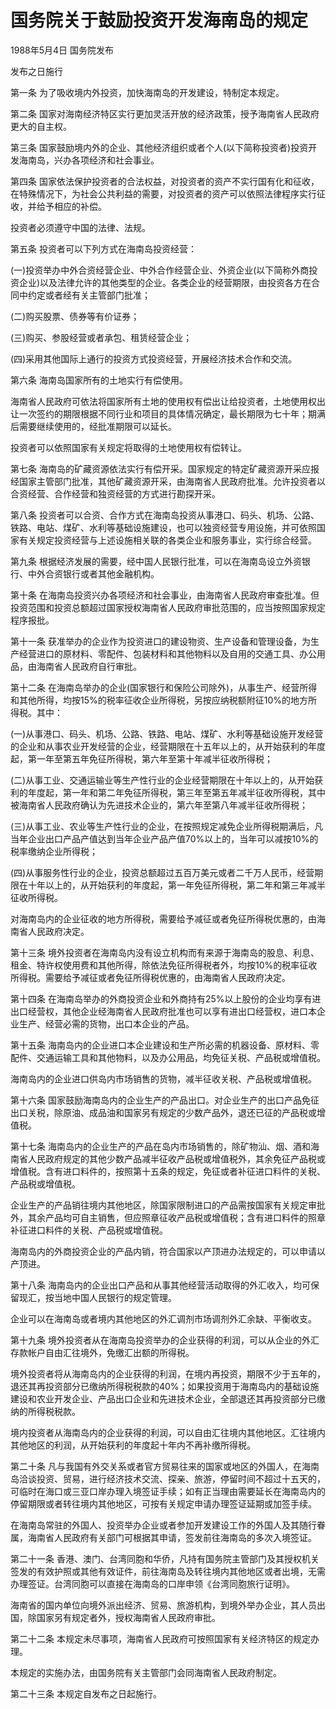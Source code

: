 # 国务院关于鼓励投资开发海南岛的规定

1988年5月4日 国务院发布

发布之日施行

<!-- INFO END -->

第一条 为了吸收境内外投资，加快海南岛的开发建设，特制定本规定。

第二条 国家对海南经济特区实行更加灵活开放的经济政策，授予海南省人民政府更大的自主权。

第三条 国家鼓励境内外的企业、其他经济组织或者个人(以下简称投资者)投资开发海南岛，兴办各项经济和社会事业。

第四条 国家依法保护投资者的合法权益，对投资者的资产不实行国有化和征收，在特殊情况下，为社会公共利益的需要，对投资者的资产可以依照法律程序实行征收，并给予相应的补偿。

投资者必须遵守中国的法律、法规。

第五条 投资者可以下列方式在海南岛投资经营：

(一)投资举办中外合资经营企业、中外合作经营企业、外资企业(以下简称外商投资企业)以及法律允许的其他类型的企业。各类企业的经营期限，由投资各方在合同中约定或者经有关主管部门批准；

(二)购买股票、债券等有价证券；

(三)购买、参股经营或者承包、租赁经营企业；

(四)采用其他国际上通行的投资方式投资经营，开展经济技术合作和交流。

第六条 海南岛国家所有的土地实行有偿使用。

海南省人民政府可依法将国家所有土地的使用权有偿出让给投资者，土地使用权出让一次签约的期限根据不同行业和项目的具体情况确定，最长期限为七十年；期满后需要继续使用的，经批准期限可以延长。

投资者可以依照国家有关规定将取得的土地使用权有偿转让。

第七条 海南岛的矿藏资源依法实行有偿开采。国家规定的特定矿藏资源开采应报经国家主管部门批准，其他矿藏资源开采，由海南省人民政府批准。允许投资者以合资经营、合作经营和独资经营的方式进行勘探开采。

第八条 投资者可以合资、合作方式在海南岛投资从事港口、码头、机场、公路、铁路、电站、煤矿、水利等基础设施建设，也可以独资经营专用设施，并可依照国家有关规定投资经营与上述设施相关联的各类企业和服务事业，实行综合经营。

第九条 根据经济发展的需要，经中国人民银行批准，可以在海南岛设立外资银行、中外合资银行或者其他金融机构。

第十条 在海南岛投资兴办各项经济和社会事业，由海南省人民政府审查批准。但投资范围和投资总额超过国家授权海南省人民政府审批范围的，应当按照国家规定程序报批。

第十一条 获准举办的企业作为投资进口的建设物资、生产设备和管理设备，为生产经营进口的原材料、零配件、包装材料和其他物料以及自用的交通工具、办公用品，由海南省人民政府自行审批。

第十二条 在海南岛举办的企业(国家银行和保险公司除外)，从事生产、经营所得和其他所得，均按15%的税率征收企业所得税，另按应纳税额附征10%的地方所得税。其中：

(一)从事港口、码头、机场、公路、铁路、电站、煤矿、水利等基础设施开发经营的企业和从事农业开发经营的企业，经营期限在十五年以上的，从开始获利的年度起，第一年至第五年免征所得税，第六年至第十年减半征收所得税；

(二)从事工业、交通运输业等生产性行业的企业经营期限在十年以上的，从开始获利的年度起，第一年和第二年免征所得税，第三年至第五年减半征收所得税，其中被海南省人民政府确认为先进技术企业的，第六年至第八年减半征收所得税；

(三)从事工业、农业等生产性行业的企业，在按照规定减免企业所得税期满后，凡当年企业出口产品产值达到当年企业产品产值70%以上的，当年可以减按10%的税率缴纳企业所得税；

(四)从事服务性行业的企业，投资总额超过五百万美元或者二千万人民币，经营期限在十年以上的，从开始获利的年度起，第一年免征所得税，第二年和第三年减半征收所得税。

对海南岛内的企业征收的地方所得税，需要给予减征或者免征所得税优惠的，由海南省人民政府决定。

第十三条 境外投资者在海南岛内没有设立机构而有来源于海南岛的股息、利息、租金、特许权使用费和其他所得，除依法免征所得税者外，均按10%的税率征收所得税。需要给予减征或者免征所得税优惠的，由海南省人民政府决定。

第十四条 在海南岛举办的外商投资企业和外商持有25%以上股份的企业均享有进出口经营权，其他企业经海南省人民政府批准也可以享有进出口经营权，进口本企业生产、经营必需的货物，出口本企业的产品。

第十五条 海南岛内的企业进口本企业建设和生产所必需的机器设备、原材料、零配件、交通运输工具和其他物料，以及办公用品，均免征关税、产品税或增值税。

海南岛内的企业进口供岛内市场销售的货物，减半征收关税、产品税或增值税。

第十六条 国家鼓励海南岛内的企业生产的产品出口。对企业生产的出口产品免征出口关税，除原油、成品油和国家另有规定的少数产品外，退还已征的产品税或增值税。

第十七条 海南岛内的企业生产的产品在岛内市场销售的，除矿物汕、烟、酒和海南省人民政府规定的其他少数产品减半征收产品税或增值税外，其余免征产品税或增值税。含有进口料件的，按照第十五条的规定，免征或者补征进口料件的关税、产品税或增值税。

企业生产的产品销往境内其他地区，除国家限制进口的产品需按国家有关规定审批外，其余产品均可自主销售，但应照章征收产品税或增值税；含有进口料件的照章补征进口料件的关税、产品税或增值税。

海南岛内的外商投资企业的产品内销，符合国家以产顶进办法规定的，可以申请以产顶进。

第十八条 海南岛内的企业出口产品和从事其他经营活动取得的外汇收入，均可保留现汇，按当地中国人民银行的规定管理。

企业可以在海南岛或者境内其他地区的外汇调剂市场调剂外汇余缺、平衡收支。

第十九条 境外投资者从在海南岛投资举办的企业获得的利润，可以从企业的外汇存款帐户自由汇往境外，免缴汇出额的所得税。

境外投资者将从海南岛内的企业获得的利润，在境内再投资，期限不少于五年的，退还其再投资部分已缴纳所得税税款的40%；如果投资用于海南岛内的基础设施建设和农业开发企业、产品出口企业和先进技术企业，全部退还其再投资部分已缴纳的所得税税款。

境内投资者从海南岛内的企业获得的利润，可以自由汇往境内其他地区。汇往境内其他地区的利润，从开始获利的年度起十年内不再补缴所得税。

第二十条 凡与我国有外交关系或者官方贸易往来的国家或地区的外国人，在海南岛洽谈投资、贸易，进行经济技术交流、探亲、旅游，停留时间不超过十五天的，可临时在海口或三亚口岸办理入境签证手续；如有正当理由需要延长在海南岛内的停留期限或者转往境内其他地区，可按有关规定申请办理签证延期或加签手续。

在海南岛常驻的外国人、投资举办企业或者参加开发建设工作的外国人及其随行眷属，海南省人民政府有关部门可根据其申请，签发前往海南岛的多次入境签证。

第二十一条 香港、澳门、台湾同胞和华侨，凡持有国务院主管部门及其授权机关签发的有效护照或其他有效证件，前往海南岛及转往境内其他地区或者出境，无需办理签证。台湾同胞可以直接在海南岛的口岸申领《台湾同胞旅行证明》。

海南省的国内单位向境外派出经济、贸易、旅游机构，到境外举办企业，其人员出国，除国家另有规定者外，授权海南省人民政府审批。

第二十二条 本规定未尽事项，海南省人民政府可按照国家有关经济特区的规定办理。

本规定的实施办法，由国务院有关主管部门会同海南省人民政府制定。

第二十三条 本规定自发布之日起施行。